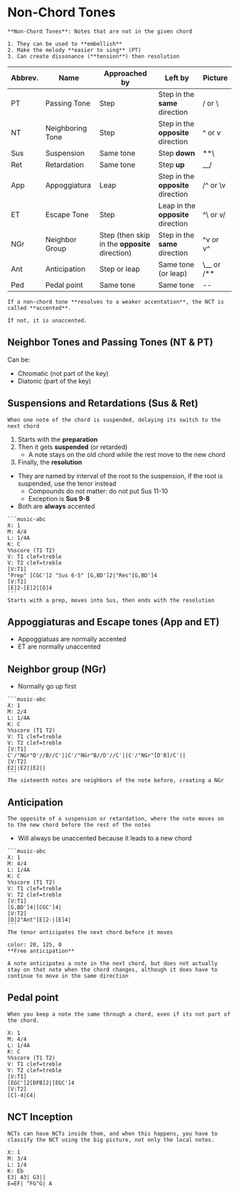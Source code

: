 # Non-Chord Tones
```ad-def
**Non-Chord Tones**: Notes that are not in the given chord

1. They can be used to **embellish**
2. Make the melody **easier to sing** (PT)
3. Can create dissonance (**tension**) then resolution
```

| Abbrev. | Name             | Approached by                                  | Left by                            | Picture     |
| ------- | ---------------- | ---------------------------------------------- | ---------------------------------- | ----------- |
| PT      | Passing Tone     | Step                                           | Step in the **same** direction     | / or  \\    |
| NT      | Neighboring Tone | Step                                           | Step in the **opposite** direction | ^ or v      |
| Sus     | Suspension       | Same tone                                      | Step **down**                      | \*\*\\      |
| Ret     | Retardation      | Same tone                                      | Step **up**                        | \_\_/       |
| App     | Appoggiatura     | Leap                                           | Step in the **opposite** direction | /^ or \\v   |
| ET      | Escape Tone      | Step                                           | Leap in the **opposite** direction | ^\\ or v/   |
| NGr     | Neighbor Group   | Step (then skip in the **opposite** direction) | Step in the **same** direction     | ^v or v^    |
| Ant     | Anticipation     | Step or leap                                   | Same tone (or leap)                | \\__ or /** |
| Ped     | Pedal point      | Same tone                                      | Same tone                          | --          |


```ad-important
If a non-chord tone **resolves to a weaker accentation**, the NCT is called **accented**.

If not, it is unaccented.
```

## Neighbor Tones and Passing Tones (NT & PT)
Can be:
- Chromatic (not part of the key)
- Diatonic (part of the key)

## Suspensions and Retardations (Sus & Ret)
```ad-def
When one note of the chord is suspended, delaying its switch to the next chord
```
1. Starts with the **preparation**
2. Then it gets **suspended** (or retarded)
	- A note stays on the old chord while the rest move to the new chord
3. Finally, the **resolution**

- They are named by interval of the root to the suspension, if the root is suspended, use the tenor instead
	- Compounds do not matter: do not put Sus 11-10
	- Exception is **Sus 9-8**
- Both are **always** accented
````ad-example
```music-abc
X: 1
M: 4/4
L: 1/4A
K: C
%%score (T1 T2)
V: T1 clef=treble
V: T2 clef=treble
[V:T1]
"Prep" [CGC']2 "Sus 6-5" [G,BD']2|"Res"[G,BD']4
[V:T2]
[E]2-[E]2|[D]4
```
Starts with a prep, moves into Sus, then ends with the resolution
````

## Appoggiaturas and Escape tones (App and ET)

- Appoggiatuas are normally accented
- ET are normally unaccented

## Neighbor group (NGr)

- Normally go up first

````ad-example
```music-abc
X: 1
M: 2/4
L: 1/4A
K: C
%%score (T1 T2)
V: T1 clef=treble
V: T2 clef=treble
[V:T1]
C'/"NGr"D'//B//C'||C'/"NGr"B//D'//C'||C'/"NGr"[D'B]/C'||
[V:T2]
E2||E2||E2||
```
The sixteenth notes are neighbors of the note before, creating a NGr
````

## Anticipation

```ad-def
The opposite of a suspension or retardation, where the note moves on to the new chord before the rest of the notes
```

- Will always be unaccented because it leads to a new chord

````ad-example
```music-abc
X: 1
M: 4/4
L: 1/4A
K: C
%%score (T1 T2)
V: T1 clef=treble
V: T2 clef=treble
[V:T1]
[G,BD']4|[CGC']4|
[V:T2]
[D]2"Ant"[E]2-|[E]4|
```
The tenor anticipates the next chord before it moves
````

```ad-def
color: 20, 125, 0
**Free anticipation**

A note anticipates a note in the next chord, but does not actually stay on that note when the chord changes, although it does have to continue to move in the same direction

```

## Pedal point

```ad-def
When you keep a note the same through a chord, even if its not part of the chord.
```

```music-abc
X: 1
M: 4/4
L: 1/4A
K: C
%%score (T1 T2)
V: T1 clef=treble
V: T2 clef=treble
[V:T1]
[EGC']2[DFB]2|[EGC']4
[V:T2]
[C]-4|C4|
```
## NCT Inception

```ad-important 
NCTs can have NCTs inside them, and when this happens, you have to classify the NCT using the big picture, not only the local notes.
```

```music-abc
X: 1
M: 3/4
L: 1/4
K: Eb
E3| A3| G3||
E=EF| ^FG^G| A
```